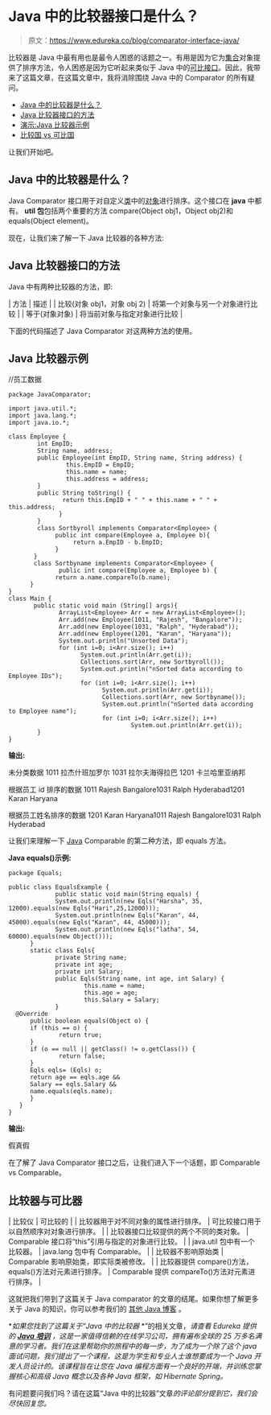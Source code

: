 # Java 中的比较器接口是什么？

> 原文：<https://www.edureka.co/blog/comparator-interface-java/>

比较器是 Java 中最有用也是最令人困惑的话题之一。有用是因为它为[集合](https://www.edureka.co/blog/java-collections/)对象提供了排序方法，令人困惑是因为它听起来类似于 Java 中的[可比接口](https://www.edureka.co/blog/comparable-in-java/)。因此，我带来了这篇文章，在这篇文章中，我将消除围绕 Java 中的 Comparator 的所有疑问。

*   [Java 中的比较器是什么？](#whatiscomparator)
*   [Java 比较器接口的方法](#methodsofjavacomparator)
*   [演示:Java 比较器示例](#demo)
*   [比较国 vs 可比国](#comparatorvscomparable)

让我们开始吧。

## **Java 中的比较器是什么？**

Java Comparator 接口用于对自定义[类](https://www.edureka.co/blog/java-objects-and-classes/)中的[对象](https://www.edureka.co/blog/java-object/)进行排序。这个接口在 **java** 中都有。 **util 包**包括两个重要的方法 compare(Object obj1，Object obj2)和 equals(Object element)。

现在，让我们来了解一下 Java 比较器的各种方法:

## **Java 比较器接口的方法**

Java 中有两种比较器的方法，即:

| 方法 | 描述 |
| 比较(对象 obj1，对象 obj 2) | 将第一个对象与另一个对象进行比较 |
| 等于(对象对象) | 将当前对象与指定对象进行比较 |

下面的代码描述了 Java Comparator 对这两种方法的使用。

## **Java 比较器示例**

//员工数据

```
package JavaComparator;

import java.util.*;
import java.lang.*;
import java.io.*;

class Employee {
        int EmpID;
        String name, address;
        public Employee(int EmpID, String name, String address) {
                this.EmpID = EmpID;
                this.name = name;
                this.address = address;
        }
        public String toString() {
               return this.EmpID + " " + this.name + " " + this.address;
              }
        }
        class Sortbyroll implements Comparator<Employee> {
             public int compare(Employee a, Employee b){
                  return a.EmpID - b.EmpID;
             }
       }
       class Sortbyname implements Comparator<Employee> {
              public int compare(Employee a, Employee b) {
             return a.name.compareTo(b.name);
      }
}
class Main {
       public static void main (String[] args){
              ArrayList<Employee> Arr = new ArrayList<Employee>();
              Arr.add(new Employee(1011, "Rajesh", "Bangalore"));
              Arr.add(new Employee(1031, "Ralph", "Hyderabad"));
              Arr.add(new Employee(1201, "Karan", "Haryana"));
              System.out.println("Unsorted Data");
              for (int i=0; i<Arr.size(); i++)
                    System.out.println(Arr.get(i));
                    Collections.sort(Arr, new Sortbyroll());
                    System.out.println("nSorted data according to Employee IDs");
                    for (int i=0; i<Arr.size(); i++)
                          System.out.println(Arr.get(i));
                          Collections.sort(Arr, new Sortbyname());
                          System.out.println("nSorted data according to Employee name");
                          for (int i=0; i<Arr.size(); i++)
                                  System.out.println(Arr.get(i));
        }
}

```

**输出:**

未分类数据 1011 拉杰什班加罗尔 1031 拉尔夫海得拉巴 1201 卡兰哈里亚纳邦

根据员工 id 排序的数据 1011 Rajesh Bangalore1031 Ralph Hyderabad1201 Karan Haryana

根据员工姓名排序的数据 1201 Karan Haryana1011 Rajesh Bangalore1031 Ralph Hyderabad

让我们来理解一下 [Java](https://docs.oracle.com/javase/tutorial/) Comparable 的第二种方法，即 equals 方法。

**Java equals()示例:**

```
package Equals;

public class EqualsExample {
             public static void main(String equals) {
             System.out.println(new Eqls("Harsha", 35, 12000).equals(new Eqls("Hari",25,12000)));
             System.out.println(new Eqls("Karan", 44, 45000).equals(new Eqls("Karan", 44, 45000)));
             System.out.println(new Eqls("latha", 54, 60000).equals(new Object()));
      }
      static class Eqls{
             private String name;
             private int age;
             private int Salary;
             public Eqls(String name, int age, int Salary) {
                     this.name = name;
                     this.age = age;
                     this.Salary = Salary;
             }
  @Override
      public boolean equals(Object o) {
      if (this == o) {
              return true;
      }
      if (o == null || getClass() != o.getClass()) {
              return false;
      }
      Eqls eqls= (Eqls) o;
      return age == eqls.age &&
      Salary == eqls.Salary &&
      name.equals(eqls.name);
      }
   }
}

```

**输出:**

假真假

在了解了 Java Comparator 接口之后，让我们进入下一个话题，即 Comparable vs Comparable。

## **比较器与可比器**

| 比较仪 | 可比较的 |
| 比较器用于对不同对象的属性进行排序。 | 可比较接口用于以自然顺序对对象进行排序。 |
| 比较器接口比较提供的两个不同的类对象。 | Comparable 接口将“this”引用与指定的对象进行比较。 |
| java.util 包中有一个比较器。 | java.lang 包中有 Comparable。 |
| 比较器不影响原始类 | Comparable 影响原始类，即实际类被修改。 |
| 比较器提供 compare()方法，equals()方法对元素进行排序。 | Comparable 提供 compareTo()方法对元素进行排序。 |

这就把我们带到了这篇关于 Java comparator 的文章的结尾。如果你想了解更多关于 Java 的知识，你可以参考我们的 [其他 Java 博客](https://www.edureka.co/blog/what-is-java/) 。

**如果您找到了这篇关于“Java 中的比较器* *”的相关文章，*请查看 Edureka 提供的 **[Java 培训](https://www.edureka.co/java-j2ee-training-course)** ，这是一家值得信赖的在线学习公司，拥有遍布全球的 25 万多名满意的学习者。我们在这里帮助你的旅程中的每一步，为了成为一个除了这个 java 面试问题，我们提出了一个课程，这是为学生和专业人士谁想要成为一个 Java 开发人员设计的。该课程旨在让您在 Java 编程方面有一个良好的开端，并训练您掌握核心和高级 Java 概念以及各种 Java 框架，如 Hibernate Spring。*

有问题要问我们吗？请在这篇“Java 中的比较器”文章*的评论部分提到它，我们会尽快回复您。*